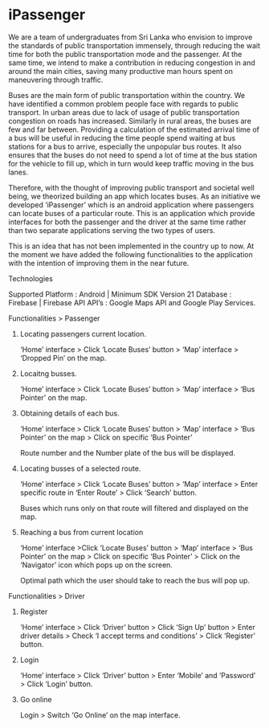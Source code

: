# iPassenger

We are a team of undergraduates from Sri Lanka who envision to improve the standards of public transportation immensely, through reducing the wait time for both the public transportation mode and the passenger. At the same time, we intend to make a contribution in reducing congestion in and around the main cities, saving many productive man hours spent on maneuvering through traffic. 

Buses are the main form of public transportation within the country. We have identified a common problem people face with regards to public transport. In urban areas due to lack of usage of public transportation congestion on roads has increased. Similarly in rural areas, the buses are few and far between. Providing a calculation of the estimated arrival time of a bus will be useful in reducing the time people spend  waiting at bus stations for a bus to arrive, especially the unpopular bus routes. It also ensures that the buses do not need to spend a lot of time at the bus station for the vehicle to fill up, which in turn would keep traffic moving in the bus lanes. 

Therefore, with the thought of improving public transport and societal well being, we theorized building an app which locates buses. As an initiative we developed ‘iPassenger’ which is an android application where passengers can locate buses of a particular route. This is an  application which provide interfaces for both the passenger and the driver at the same time rather than two separate applications serving the two types of users. 

This is an idea that has not been implemented in the country up to now. At the moment we have added the following functionalities to the application with the intention of improving them in the near future.

Technologies

Supported Platform	:	  Android 		                              | Minimum SDK Version 21
Database		        : 	Firebase		                              | Firebase API
API’s			          :	  Google Maps API and Google Play Services.

Functionalities > Passenger

01. Locating passengers current location.

    ‘Home’ interface > Click ‘Locate Buses’ button > ‘Map’ interface > ‘Dropped Pin’ on the map.
	
02. Locaitng busses.

    ‘Home’ interface > Click ‘Locate Buses’ button > ‘Map’ interface > ‘Bus Pointer’ on the map.

03. Obtaining details of each bus.

    ‘Home’ interface > Click  ‘Locate Buses’ button > ‘Map’ interface > ‘Bus Pointer’ on the map > Click on specific ‘Bus Pointer’

    Route number and the Number plate of the bus will be displayed.	

04. Locating busses of a selected route.

    ‘Home’ interface > Click ‘Locate Buses’ button > ‘Map’ interface > Enter specific route in ‘Enter Route’ > Click ‘Search’ button.

    Buses which runs only on that route will filtered and displayed on the map.

05. Reaching a bus from current location

    ‘Home’ interface >Click  ‘Locate Buses’ button > ‘Map’ interface > ‘Bus Pointer’ on the map > Click on specific ‘Bus Pointer’ >     Click on the ‘Navigator’ icon which pops up on the screen. 

    Optimal path which the user should take to reach the bus will pop up.	

Functionalities > Driver

01. Register
	
    ‘Home’ interface > Click ‘Driver’ button > Click ‘Sign Up’ button > Enter driver details > Check ‘I accept terms and conditions’ >    Click ‘Register’ button.

02. Login

    ‘Home’ interface > Click ‘Driver’ button > Enter ‘Mobile’ and ‘Password’ > Click ‘Login’ button.
 
03. Go online

    Login > Switch ‘Go Online’ on the map interface.
